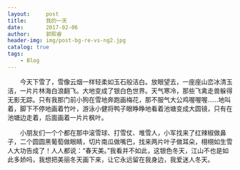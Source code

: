 ```yaml
---
layout:     post
title:      我的一天
date:       2017-02-06
author:     郭熙睿
header-img: img/post-bg-re-vs-ng2.jpg
catalog: true
tags:
    - Blog
---
```

　　今天下雪了，雪像云烟一样轻柔如玉石般洁白。放眼望去，一座座山峦冰清玉洁，一片片林海白浪翻飞。大地变成了银白色世界。天气寒冷，那些飞禽走兽躲得无影无踪。只有我那门前小狗在雪地奔跑画梅花，那不服气大公鸡喔喔喔……地叫着，脚下不停地画着竹叶，游泳小健将鸭子眼睁睁地看着池塘变成大圆镜，只有在池塘边走着，后面画着一片片枫叶。

　　小朋友们一个个都在那中滚雪球、打雪仗、堆雪人，小军找来了红辣椒做鼻子，二个圆圆黑葡萄做眼睛，切片南瓜做嘴巴，找来两片叶子做耳朵，栩栩如生雪人大功告成了！人人都说：“春天美。”我看并不如此，这银色冬天，江山不也是如此多娇吗，我想把美丽冬天画下来，让它永远留在我身边，我爱迷人冬天。
